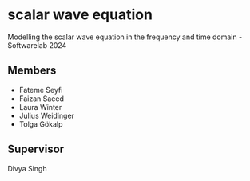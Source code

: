 # scalar wave equation

Modelling the scalar wave equation in the frequency and time domain - Softwarelab 2024

## Members

- Fateme Seyfi
- Faizan Saeed
- Laura Winter
- Julius Weidinger
- Tolga Gökalp

## Supervisor 

Divya Singh

